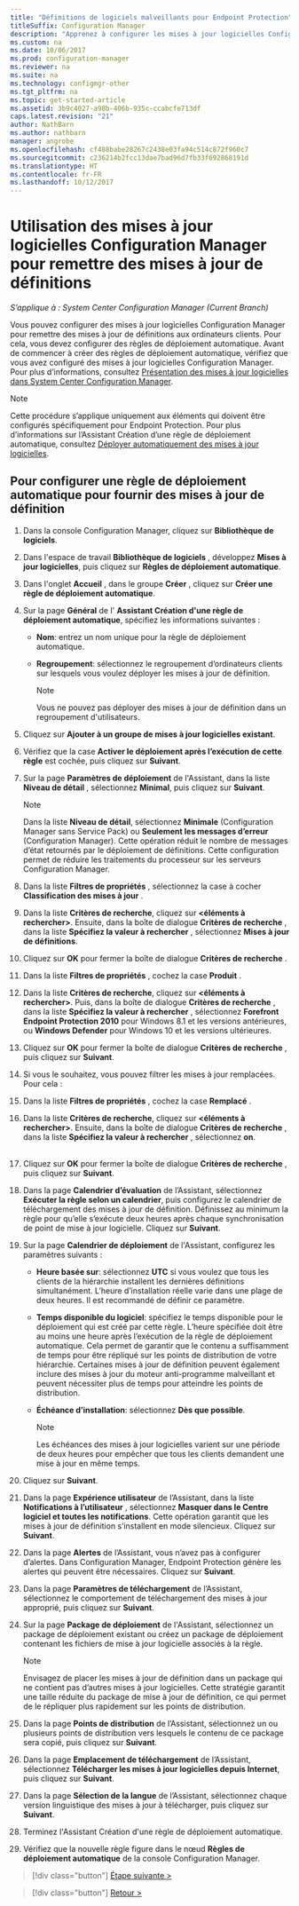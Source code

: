 ```yaml
---
title: "Définitions de logiciels malveillants pour Endpoint Protection"
titleSuffix: Configuration Manager
description: "Apprenez à configurer les mises à jour logicielles Configuration Manager pour remettre des mises à jour de définitions aux ordinateurs clients."
ms.custom: na
ms.date: 10/06/2017
ms.prod: configuration-manager
ms.reviewer: na
ms.suite: na
ms.technology: configmgr-other
ms.tgt_pltfrm: na
ms.topic: get-started-article
ms.assetid: 3b9c4027-a98b-406b-935c-ccabcfe713df
caps.latest.revision: "21"
author: NathBarn
ms.author: nathbarn
manager: angrobe
ms.openlocfilehash: cf488babe28267c2438e03fa94c514c872f960c7
ms.sourcegitcommit: c236214b2fcc13dae7bad96d7fb33f692868191d
ms.translationtype: HT
ms.contentlocale: fr-FR
ms.lasthandoff: 10/12/2017
---
```

#  <a name="using-configuration-manager-software-updates-to-deliver-definition-updates"></a>Utilisation des mises à jour logicielles Configuration Manager pour remettre des mises à jour de définitions

*S’applique à : System Center Configuration Manager (Current Branch)*


 Vous pouvez configurer des mises à jour logicielles Configuration Manager pour remettre des mises à jour de définitions aux ordinateurs clients. Pour cela, vous devez configurer des règles de déploiement automatique. Avant de commencer à créer des règles de déploiement automatique, vérifiez que vous avez configuré des mises à jour logicielles Configuration Manager. Pour plus d’informations, consultez [Présentation des mises à jour logicielles dans System Center Configuration Manager](/sccm/sum/understand/software-updates-introduction).

> [!NOTE]
>  Cette procédure s’applique uniquement aux éléments qui doivent être configurés spécifiquement pour Endpoint Protection. Pour plus d’informations sur l’Assistant Création d’une règle de déploiement automatique, consultez [Déployer automatiquement des mises à jour logicielles](/sccm/sum/deploy-use/automatically-deploy-software-updates).

## <a name="to-configure-an-automatic-deployment-rule-to-deliver-definition-updates"></a>Pour configurer une règle de déploiement automatique pour fournir des mises à jour de définition

1.  Dans la console Configuration Manager, cliquez sur **Bibliothèque de logiciels**.

2.  Dans l'espace de travail **Bibliothèque de logiciels** , développez **Mises à jour logicielles**, puis cliquez sur **Règles de déploiement automatique**.

3.  Dans l'onglet **Accueil** , dans le groupe **Créer** , cliquez sur **Créer une règle de déploiement automatique**.

4.  Sur la page **Général** de l' **Assistant Création d'une règle de déploiement automatique**, spécifiez les informations suivantes :

    -   **Nom**: entrez un nom unique pour la règle de déploiement automatique.

    -   **Regroupement**: sélectionnez le regroupement d’ordinateurs clients sur lesquels vous voulez déployer les mises à jour de définition.

        > [!NOTE]
        >  Vous ne pouvez pas déployer des mises à jour de définition dans un regroupement d'utilisateurs.

5.  Cliquez sur **Ajouter à un groupe de mises à jour logicielles existant**.

6.  Vérifiez que la case  **Activer le déploiement après l’exécution de cette règle** est cochée, puis cliquez sur **Suivant**.

7.  Sur la page **Paramètres de déploiement** de l'Assistant, dans la liste **Niveau de détail** , sélectionnez **Minimal**, puis cliquez sur **Suivant**.

    > [!NOTE]
    >  Dans la liste **Niveau de détail**, sélectionnez **Minimale** (Configuration Manager sans Service Pack) ou **Seulement les messages d’erreur** (Configuration Manager). Cette opération réduit le nombre de messages d’état retournés par le déploiement de définitions. Cette configuration permet de réduire les traitements du processeur sur les serveurs Configuration Manager.

8.  Dans la liste **Filtres de propriétés** , sélectionnez la case à cocher **Classification des mises à jour** .

9. Dans la liste **Critères de recherche**, cliquez sur **<éléments à rechercher\>**. Ensuite, dans la boîte de dialogue **Critères de recherche** , dans la liste **Spécifiez la valeur à rechercher** , sélectionnez **Mises à jour de définitions**.

10. Cliquez sur **OK** pour fermer la boîte de dialogue **Critères de recherche** .

11. Dans la liste **Filtres de propriétés** , cochez la case **Produit** .

12. Dans la liste **Critères de recherche**, cliquez sur **<éléments à rechercher\>**. Puis, dans la boîte de dialogue **Critères de recherche** , dans la liste **Spécifiez la valeur à rechercher** , sélectionnez **Forefront Endpoint Protection 2010** pour Windows 8.1 et les versions antérieures, ou **Windows Defender** pour Windows 10 et les versions ultérieures.

13. Cliquez sur **OK** pour fermer la boîte de dialogue **Critères de recherche** , puis cliquez sur **Suivant**.

14. Si vous le souhaitez, vous pouvez filtrer les mises à jour remplacées.   Pour cela :
  1.  Dans la liste **Filtres de propriétés** , cochez la case **Remplacé** .
  2.  Dans la liste **Critères de recherche**, cliquez sur **<éléments à rechercher\>**. Ensuite, dans la boîte de dialogue **Critères de recherche** , dans la liste **Spécifiez la valeur à rechercher** , sélectionnez **on**.  <br><br>

15. Cliquez sur **OK** pour fermer la boîte de dialogue **Critères de recherche** , puis cliquez sur **Suivant**.

16. Dans la page **Calendrier d’évaluation** de l’Assistant, sélectionnez **Exécuter la règle selon un calendrier**, puis configurez le calendrier de téléchargement des mises à jour de définition. Définissez au minimum la règle pour qu’elle s’exécute deux heures après chaque synchronisation de point de mise à jour logicielle. Cliquez sur **Suivant**.

17. Sur la page **Calendrier de déploiement** de l'Assistant, configurez les paramètres suivants :

    -   **Heure basée sur**: sélectionnez **UTC** si vous voulez que tous les clients de la hiérarchie installent les dernières définitions simultanément. L’heure d’installation réelle varie dans une plage de deux heures. Il est recommandé de définir ce paramètre.

    -   **Temps disponible du logiciel**: spécifiez le temps disponible pour le déploiement qui est créé par cette règle. L’heure spécifiée doit être au moins une heure après l’exécution de la règle de déploiement automatique. Cela permet de garantir que le contenu a suffisamment de temps pour être répliqué sur les points de distribution de votre hiérarchie. Certaines mises à jour de définition peuvent également inclure des mises à jour du moteur anti-programme malveillant et peuvent nécessiter plus de temps pour atteindre les points de distribution.

    -   **Échéance d’installation**: sélectionnez **Dès que possible**.

        > [!NOTE]
        >  Les échéances des mises à jour logicielles varient sur une période de deux heures pour empêcher que tous les clients demandent une mise à jour en même temps.

18. Cliquez sur **Suivant**.

19. Dans la page **Expérience utilisateur** de l’Assistant, dans la liste **Notifications à l’utilisateur** , sélectionnez **Masquer dans le Centre logiciel et toutes les notifications**.   Cette opération garantit que les mises à jour de définition s’installent en mode silencieux. Cliquez sur **Suivant**.

20. Dans la page **Alertes** de l’Assistant, vous n’avez pas à configurer d’alertes. Dans Configuration Manager, Endpoint Protection génère les alertes qui peuvent être nécessaires. Cliquez sur **Suivant**.

21. Dans la page **Paramètres de téléchargement** de l’Assistant, sélectionnez le comportement de téléchargement des mises à jour approprié, puis cliquez sur **Suivant**.

22. Sur la page **Package de déploiement** de l'Assistant, sélectionnez un package de déploiement existant ou créez un package de déploiement contenant les fichiers de mise à jour logicielle associés à la règle.

    > [!NOTE]
    >  Envisagez de placer les mises à jour de définition dans un package qui ne contient pas d’autres mises à jour logicielles. Cette stratégie garantit une taille réduite du package de mise à jour de définition, ce qui permet de le répliquer plus rapidement sur les points de distribution.

23. Dans la page **Points de distribution** de l’Assistant, sélectionnez un ou plusieurs points de distribution vers lesquels le contenu de ce package sera copié, puis cliquez sur **Suivant**.

24. Dans la page **Emplacement de téléchargement** de l’Assistant, sélectionnez **Télécharger les mises à jour logicielles depuis Internet**, puis cliquez sur **Suivant**.

25. Dans la page **Sélection de la langue** de l’Assistant, sélectionnez chaque version linguistique des mises à jour à télécharger, puis cliquez sur **Suivant**.

26. Terminez l'Assistant Création d'une règle de déploiement automatique.

27. Vérifiez que la nouvelle règle figure dans le nœud **Règles de déploiement automatique** de la console Configuration Manager.


> [!div class="button"]
[Étape suivante >](endpoint-antimalware-policies.md)

> [!div class="button"]
[Retour >](endpoint-configure-alerts.md)
